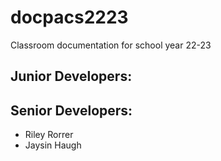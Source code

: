 # docpacs2223
Classroom documentation for school year 22-23

## Junior Developers:



## Senior Developers:
- Riley Rorrer
- Jaysin Haugh
